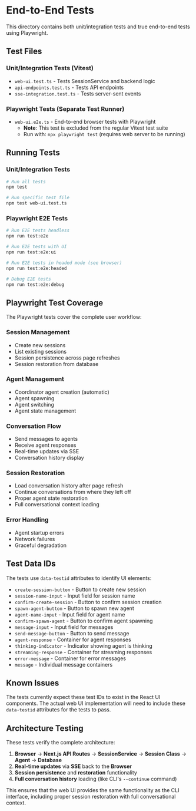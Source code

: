 # End-to-End Tests

This directory contains both unit/integration tests and true end-to-end tests using Playwright.

## Test Files

### Unit/Integration Tests (Vitest)
- `web-ui.test.ts` - Tests SessionService and backend logic
- `api-endpoints.test.ts` - Tests API endpoints
- `sse-integration.test.ts` - Tests server-sent events

### Playwright Tests (Separate Test Runner)
- `web-ui.e2e.ts` - End-to-end browser tests with Playwright
  - **Note**: This test is excluded from the regular Vitest test suite
  - Run with: `npx playwright test` (requires web server to be running)

## Running Tests

### Unit/Integration Tests
```bash
# Run all tests
npm test

# Run specific test file
npm test web-ui.test.ts
```

### Playwright E2E Tests
```bash
# Run E2E tests headless
npm run test:e2e

# Run E2E tests with UI
npm run test:e2e:ui

# Run E2E tests in headed mode (see browser)
npm run test:e2e:headed

# Debug E2E tests
npm run test:e2e:debug
```

## Playwright Test Coverage

The Playwright tests cover the complete user workflow:

### Session Management
- Create new sessions
- List existing sessions
- Session persistence across page refreshes
- Session restoration from database

### Agent Management
- Coordinator agent creation (automatic)
- Agent spawning
- Agent switching
- Agent state management

### Conversation Flow
- Send messages to agents
- Receive agent responses
- Real-time updates via SSE
- Conversation history display

### Session Restoration
- Load conversation history after page refresh
- Continue conversations from where they left off
- Proper agent state restoration
- Full conversational context loading

### Error Handling
- Agent startup errors
- Network failures
- Graceful degradation

## Test Data IDs

The tests use `data-testid` attributes to identify UI elements:

- `create-session-button` - Button to create new session
- `session-name-input` - Input field for session name
- `confirm-create-session` - Button to confirm session creation
- `spawn-agent-button` - Button to spawn new agent
- `agent-name-input` - Input field for agent name
- `confirm-spawn-agent` - Button to confirm agent spawning
- `message-input` - Input field for messages
- `send-message-button` - Button to send message
- `agent-response` - Container for agent responses
- `thinking-indicator` - Indicator showing agent is thinking
- `streaming-response` - Container for streaming responses
- `error-message` - Container for error messages
- `message` - Individual message containers

## Known Issues

The tests currently expect these test IDs to exist in the React UI components. The actual web UI implementation will need to include these `data-testid` attributes for the tests to pass.

## Architecture Testing

These tests verify the complete architecture:

1. **Browser** → **Next.js API Routes** → **SessionService** → **Session Class** → **Agent** → **Database**
2. **Real-time updates** via **SSE** back to the **Browser**
3. **Session persistence** and **restoration** functionality
4. **Full conversation history** loading (like CLI's `--continue` command)

This ensures that the web UI provides the same functionality as the CLI interface, including proper session restoration with full conversational context.